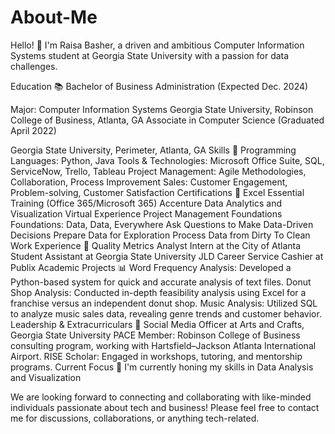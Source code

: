 # About-Me 
Hello! 👋 I'm Raisa Basher, a driven and ambitious Computer Information Systems student at Georgia State University with a passion for data challenges.

Education 📚
Bachelor of Business Administration (Expected Dec. 2024)

Major: Computer Information Systems
Georgia State University, Robinson College of Business, Atlanta, GA
Associate in Computer Science (Graduated April 2022)

Georgia State University, Perimeter, Atlanta, GA
Skills 🚀
Programming Languages: Python, Java
Tools & Technologies: Microsoft Office Suite, SQL, ServiceNow, Trello, Tableau
Project Management: Agile Methodologies, Collaboration, Process Improvement
Sales: Customer Engagement, Problem-solving, Customer Satisfaction
Certifications 🏅
Excel Essential Training (Office 365/Microsoft 365)
Accenture Data Analytics and Visualization Virtual Experience
Project Management Foundations
Foundations: Data, Data, Everywhere
Ask Questions to Make Data-Driven Decisions
Prepare Data for Exploration
Process Data from Dirty To Clean
Work Experience 💼
Quality Metrics Analyst Intern at the City of Atlanta
Student Assistant at Georgia State University JLD Career Service
Cashier at Publix
Academic Projects 📊
Word Frequency Analysis: Developed a Python-based system for quick and accurate analysis of text files.
Donut Shop Analysis: Conducted in-depth feasibility analysis using Excel for a franchise versus an independent donut shop.
Music Analysis: Utilized SQL to analyze music sales data, revealing genre trends and customer behavior.
Leadership & Extracurriculars 🌟
Social Media Officer at Arts and Crafts, Georgia State University
PACE Member: Robinson College of Business consulting program, working with Hartsfield–Jackson Atlanta International Airport.
RISE Scholar: Engaged in workshops, tutoring, and mentorship programs.
Current Focus 🎯
I'm currently honing my skills in Data Analysis and Visualization

We are looking forward to connecting and collaborating with like-minded individuals passionate about tech and business! Please feel free to contact me for discussions, collaborations, or anything tech-related.
